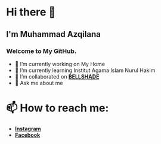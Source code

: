# Hi there 👋

## **I'm Muhammad Azqilana** 
### Welcome to My GitHub.

- 🔭 I’m currently working on   My Home 
- 🌱 I’m currently learning Institut Agama Islam Nurul Hakim
- 👯 I’m collaborated on [**BELLSHADE**](https://github.com/bellshade)
- 💬 Ask me about me


# **📫 How to reach me:** 

*  [**Instagram**](https://www.instagram.com/azqilana/)
*  [**Facebook**](https://www.facebook.com/azqilana29/)

